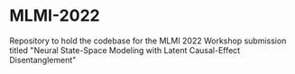 # MLMI-2022
Repository to hold the codebase for the MLMI 2022 Workshop submission titled "Neural State-Space Modeling with Latent Causal-Effect Disentanglement"
